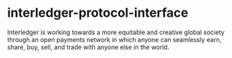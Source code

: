 # interledger-protocol-interface
Interledger is working towards a more equitable and creative global society through an open payments network in which anyone can seamlessly earn, share, buy, sell, and trade with anyone else in the world.
